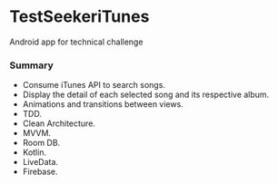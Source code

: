 # TestSeekeriTunes
Android app for technical challenge


### Summary
* Consume iTunes API to search songs.
* Display the detail of each selected song and its respective album.
* Animations and transitions between views.
* TDD.
* Clean Architecture.
* MVVM.
* Room DB.
* Kotlin.
* LiveData.
* Firebase.
